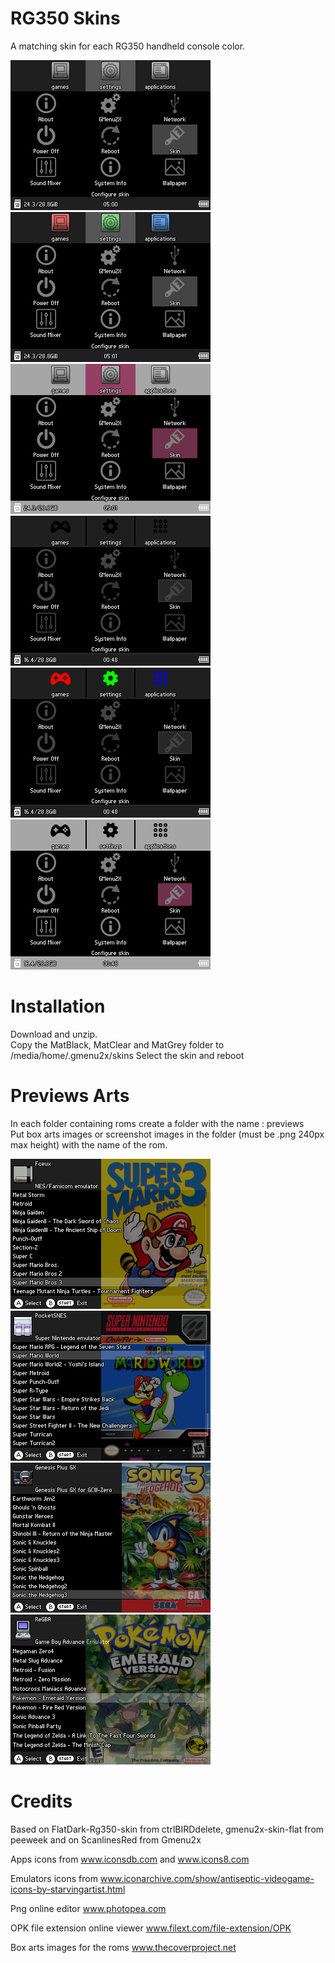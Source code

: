# RG350 Skins
A matching skin for each RG350 handheld console color.

![](Screenshots/screenshot001.png) ![](Screenshots/screenshot002.png)
![](Screenshots/screenshot003.png) ![](Screenshots/screenshot004.png)
![](Screenshots/screenshot005.png) ![](Screenshots/screenshot006.png)

# Installation
Download and unzip.\
Copy the MatBlack, MatClear and MatGrey folder to /media/home/.gmenu2x/skins
Select the skin and reboot

# Previews Arts
In each folder containing roms create a folder with the name : previews  
Put box arts images or screenshot images in the folder (must be .png 240px max height) with the name of the rom.

![](Screenshots/screenshot007.png) ![](Screenshots/screenshot008.png)
![](Screenshots/screenshot009.png) ![](Screenshots/screenshot010.png)

# Credits 
Based on FlatDark-Rg350-skin from ctrlBIRDdelete, gmenu2x-skin-flat from peeweek and on ScanlinesRed from Gmenu2x

Apps icons from www.iconsdb.com and www.icons8.com

Emulators icons from www.iconarchive.com/show/antiseptic-videogame-icons-by-starvingartist.html

Png online editor www.photopea.com

OPK file extension online viewer www.filext.com/file-extension/OPK

Box arts images for the roms www.thecoverproject.net
